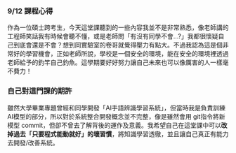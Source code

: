 ### 9/12 課程心得
作為一位碩士跨考生，今天這堂課聽到的一些內容我並不是非常熟悉，像老師講的工程師笑話我有時候會聽不懂，或是老師問「有沒有同學不會...?」我都很懷疑自己到底會還是不會？想到同實驗室的卷哥就覺得壓力有點大。不過我認為這是個非常好的學習機會，正如老師所說，學校是一個安全的環境，能在安全的環境裡透過老師給予的釣竿自己釣魚。這學期要好好努力讓自己未來也可以像厲害的人一樣毫不費力！

### 自己對這門課的期許
雖然大學畢業專題曾經和同學開發「AI手語辨識學習系統」，但當時我是負責訓練 AI模型的部分，所以對於系統整合開發概念並不完整，像是雖然會用 git指令將新模型 commit，但卻不曾去了解背後的運作及意義。我希望自己在這堂課中可以**改掉過去「只要程式能動就好」的壞習慣**，將知識學習透徹，並且讓自己真正有能力去開發/改善系統。
